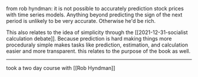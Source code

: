 from rob hyndman: it is not possible to accurately prediction stock prices with time series models.  Anything beyond predicting the sign of the next period is unlikely to be very accurate.  Otherwise he'd be rich. 

This also relates to the idea of simplicity through the [[2021-12-31-socialist calculation debate]]. Because prediction is hard making things more proceduraly simple makes tasks like prediction, estimation, and calculation easier and more transparent. this relates to the purpose of the book as well. 

***
took a two day course with [[Rob Hyndman]]
